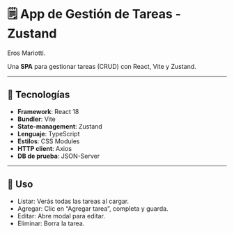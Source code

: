 # 🗒️ App de Gestión de Tareas - Zustand

Eros Mariotti.

Una **SPA** para gestionar tareas (CRUD) con React, Vite y Zustand.

---

## 🚀 Tecnologías

- **Framework**: React 18  
- **Bundler**: Vite  
- **State-management**: Zustand  
- **Lenguaje**: TypeScript  
- **Estilos**: CSS Modules  
- **HTTP client**: Axios  
- **DB de prueba**: JSON-Server

---

## 📝 Uso

- Listar: Verás todas las tareas al cargar.
- Agregar: Clic en “Agregar tarea”, completa y guarda.
- Editar: Abre modal para editar.
- Eliminar: Borra la tarea.
